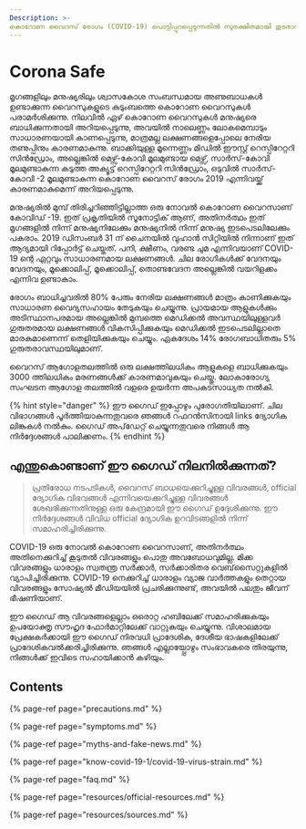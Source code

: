 ```yaml
---
Description: >- 
കൊറോണ വൈറസ് രോഗം (COVID-19) പൊട്ടിപ്പുറപ്പെടുന്നതിൽ സുരക്ഷിതമായി തുടരാനുള്ള വഴികാട്ടി.
---
```


# Corona Safe

മൃഗങ്ങളിലും മനുഷ്യരിലും ശ്വാസകോശ സംബന്ധമായ അണുബാധകൾ ഉണ്ടാക്കുന്ന വൈറസുകളുടെ കുടുംബത്തെ കൊറോണ വൈറസുകൾ പരാമർശിക്കുന്നു. നിലവിൽ ഏഴ് കൊറോണ വൈറസുകൾ മനുഷ്യരെ ബാധിക്കുന്നതായി അറിയപ്പെടുന്നു, അവയിൽ നാലെണ്ണം ലോകമെമ്പാടും സാധാരണയായി കാണപ്പെടുന്നു, മാത്രമല്ല ലക്ഷണങ്ങളെപ്പോലെ നേരിയ തണുപ്പിനും കാരണമാകുന്നു. ബാക്കിയുള്ള മൂന്നെണ്ണം മിഡിൽ ഈസ്റ്റ് റെസ്പിറേറ്ററി സിൻഡ്രോം, അല്ലെങ്കിൽ മെഴ്സ്-കോവി മൂലമുണ്ടായ മെഴ്സ്, സാർസ്-കോവി മൂലമുണ്ടാകുന്ന കടുത്ത അക്യൂട്ട് റെസ്പിറേറ്ററി സിൻഡ്രോം, ഒടുവിൽ സാർസ്-കോവി -2 മൂലമുണ്ടാകുന്ന കൊറോണ വൈറസ് രോഗം 2019 എന്നിവയ്ക്ക് കാരണമാകുമെന്ന് അറിയപ്പെടുന്നു.

മനുഷ്യരിൽ മുമ്പ് തിരിച്ചറിഞ്ഞിട്ടില്ലാത്ത ഒരു നോവൽ കൊറോണ വൈറസാണ് കോവിഡ് -19. ഇത് പ്രകൃതിയിൽ സൂനോട്ടിക് ആണ്, അതിനർത്ഥം ഇത് മൃഗങ്ങളിൽ നിന്ന് മനുഷ്യനിലേക്കും മനുഷ്യനിൽ നിന്ന് മനുഷ്യ ഇടപെടലിലേക്കും പകരാം. 2019 ഡിസംബർ 31 ന് ചൈനയിൽ വുഹാൻ സിറ്റിയിൽ നിന്നാണ് ഇത് ആദ്യമായി റിപ്പോർട്ട് ചെയ്തത്. പനി, ക്ഷീണം, വരണ്ട ചുമ എന്നിവയാണ് COVID-19 ന്റെ ഏറ്റവും സാധാരണമായ ലക്ഷണങ്ങൾ. ചില രോഗികൾക്ക് വേദനയും വേദനയും, മൂക്കൊലിപ്പ്, മൂക്കൊലിപ്പ്, തൊണ്ടവേദന അല്ലെങ്കിൽ വയറിളക്കം എന്നിവ ഉണ്ടാകാം.

രോഗം ബാധിച്ചവരിൽ 80% പേരും നേരിയ ലക്ഷണങ്ങൾ മാത്രം കാണിക്കുകയും സാധാരണ വൈദ്യസഹായം തേടുകയും ചെയ്യുന്നു. പ്രായമായ ആളുകൾക്കും അടിസ്ഥാനപരമായ അല്ലെങ്കിൽ മുമ്പത്തെ മെഡിക്കൽ അവസ്ഥയിലുള്ളവർ ഗുരുതരമായ ലക്ഷണങ്ങൾ വികസിപ്പിക്കുകയും മെഡിക്കൽ ഇടപെടലില്ലാതെ മാരകമാണെന്ന് തെളിയിക്കുകയും ചെയ്യും. ഏകദേശം 14% രോഗബാധിതരും 5% ഗുരുതരാവസ്ഥയിലുമാണ്. 

വൈറസ് ആഗോളതലത്തിൽ ഒരു ലക്ഷത്തിലധികം ആളുകളെ ബാധിക്കുകയും 3000 ത്തിലധികം മരണങ്ങൾക്ക് കാരണമാവുകയും ചെയ്തു. ലോകാരോഗ്യ സംഘടന ആഗോള തലത്തിൽ വളരെ ഉയർന്ന അപകടസാധ്യത നൽകി.

{% hint style="danger" %}
ഈ ഗൈഡ് ഇപ്പോഴും പുരോഗതിയിലാണ്. ചില വിഭാഗങ്ങൾ പൂർത്തിയാകുന്നതുവരെ ഞങ്ങൾ റഫറൻസിനായി links ദ്യോഗിക ലിങ്കുകൾ നൽകും. ഗൈഡ് അപ്‌ഡേറ്റ് ചെയ്യുന്നതുവരെ നിങ്ങൾ ആ നിർദ്ദേശങ്ങൾ പാലിക്കണം.
{% endhint %}

## എന്തുകൊണ്ടാണ് ഈ ഗൈഡ് നിലനിൽക്കുന്നത്?

> പ്രതിരോധ നടപടികൾ, വൈറസ് ബാധയെക്കുറിച്ചുള്ള വിവരങ്ങൾ, official ദ്യോഗിക വിഭവങ്ങൾ എന്നിവയെക്കുറിച്ചുള്ള വിവരങ്ങൾ ശേഖരിക്കുന്നതിനുള്ള ഒരു കേന്ദ്രമായി ഈ ഗൈഡ് ഉദ്ദേശിക്കുന്നു. ഈ നിർദ്ദേശങ്ങൾ വിവിധ official ദ്യോഗിക ഉറവിടങ്ങളിൽ നിന്ന് സമാഹരിച്ചിരിക്കുന്നു.

COVID-19 ഒരു നോവൽ കൊറോണ വൈറസാണ്, അതിനർത്ഥം അതിനെക്കുറിച്ച് കൂടുതൽ വിവരങ്ങളും പൊതു അവബോധവുമില്ല. മിക്ക വിവരങ്ങളും ധാരാളം സ്വതന്ത്ര സർക്കാർ, സർക്കാരിതര വെബ്‌സൈറ്റുകളിൽ വ്യാപിച്ചിരിക്കുന്നു. COVID-19 നെക്കുറിച്ച് ധാരാളം വ്യാജ വാർത്തകളും തെറ്റായ വിവരങ്ങളും സോഷ്യൽ മീഡിയയിൽ പ്രചരിക്കുന്നുണ്ട്, അവയിൽ പലതും ജീവന് ഭീഷണിയാണ്.

ഈ ഗൈഡ് ആ വിവരങ്ങളെല്ലാം ഒരൊറ്റ ഹബിലേക്ക് സമാഹരിക്കുകയും ഉപയോക്തൃ സൗഹൃദ ഫോർമാറ്റിലേക്ക് വാറ്റുകയും ചെയ്യുന്നു. വിശാലമായ പ്രേക്ഷകർക്കായി ഈ ഗൈഡ് നിരവധി പ്രാദേശിക, ദേശീയ ഭാഷകളിലേക്ക് പ്രാദേശികവൽക്കരിച്ചിരിക്കുന്നു. ഞങ്ങൾ എല്ലായ്പ്പോഴും സംഭാവകരെ തിരയുന്നു, നിങ്ങൾക്ക് ഇവിടെ സഹായിക്കാൻ കഴിയും.

## **Contents**

{% page-ref page="precautions.md" %}

{% page-ref page="symptoms.md" %}

{% page-ref page="myths-and-fake-news.md" %}

{% page-ref page="know-covid-19-1/covid-19-virus-strain.md" %}

{% page-ref page="faq.md" %}

{% page-ref page="resources/official-resources.md" %}

{% page-ref page="resources/sources.md" %}

